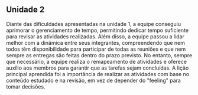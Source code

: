 ## Unidade 2

Diante das dificuldades apresentadas na unidade 1, a equipe conseguiu aprimorar o gerenciamento de tempo, permitindo dedicar tempo suficiente para revisar as atividades realizadas. Além disso, a equipe passou a lidar melhor com a dinâmica entre seus integrantes, compreendendo que nem todos têm disponibilidade para participar de todas as reuniões e que nem sempre as entregas são feitas dentro do prazo previsto. No entanto, sempre que necessário, a equipe realiza o remapeamento de atividades e oferece auxílio aos membros para garantir que as tarefas sejam concluídas.
A lição principal aprendida foi a importância de realizar as atividades com base no conteúdo estudado e na revisão, em vez de depender do "feeling" para tomar decisões.
